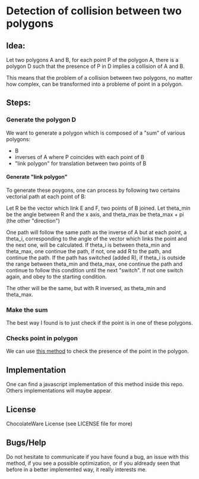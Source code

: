 # Detection of collision between two polygons

## Idea:

Let two polygons A and B, for each point P of the polygon A, there is a polygon D such that the presence of P in D implies a collision of A and B.

This means that the problem of a collision between two polygons, no matter how complex, can be transformed into a probleme of point in a polygon.

## Steps:

### Generate the polygon D

We want to generate a polygon which is composed of a "sum" of various polygons:
- B
- inverses of A where P coincides with each point of B
- "link polygon" for translation between two points of B

#### Generate "link polygon"

To generate these poygons, one can process by following two certains vectorial path at each point of B:

Let R be the vector which link E and F, two points of B joined. Let theta_min be the angle between R and the x axis, and theta_max be theta_max + pi (the other "direction")

One path will follow the same path as the inverse of A but at each point, a theta_i, corresponding to the angle of the vector which links the point and the next one, will be calculated. If theta_i is between theta_min and theta_max, one continue the path, if not, one add R to the path, and continue the path. If the path has switched (added R), if theta_i is outside the range between theta_min and theta_max, one continue the path and continue to follow this condition until the next "switch". If not one switch again, and obey to the starting condition.

The other will be the same, but with R inversed, as theta_min and theta_max.

### Make the sum

The best way I found is to just check if the point is in one of these polygons.

### Checks point in polygon

We can use [this method](http://alienryderflex.com/polygon/) to check the presence of the point in the polygon.

## Implementation

One can find a javascript implementation of this method inside this repo. Others implementations will maybe appear.

## License

ChocolateWare License (see LICENSE file for more)

## Bugs/Help

Do not hesitate to communicate if you have found a bug, an issue with this method, if you see a possible optimization, or if you aldready seen that before in a better implemented way, it really interests me.
